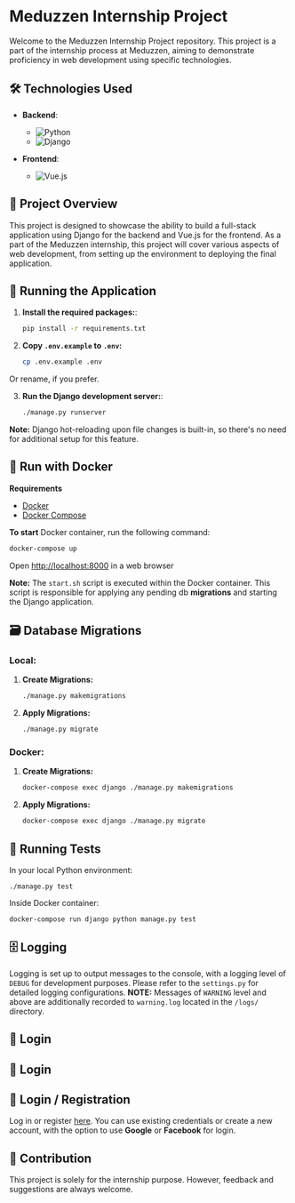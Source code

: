 # Meduzzen Internship Project

Welcome to the Meduzzen Internship Project repository. This project is a part of the internship process at Meduzzen, aiming to demonstrate proficiency in web development using specific technologies.

## 🛠 Technologies Used

- **Backend**: 
  - ![Python](https://img.shields.io/badge/-Python-3776AB?style=flat-square&logo=Python&logoColor=white)
  - ![Django](https://img.shields.io/badge/-Django-092E20?style=flat-square&logo=Django&logoColor=white)
  
- **Frontend**: 
  - ![Vue.js](https://img.shields.io/badge/-Vue.js-4FC08D?style=flat-square&logo=Vue.js&logoColor=white)

## 📖 Project Overview

This project is designed to showcase the ability to build a full-stack application using Django for the backend and Vue.js for the frontend. As a part of the Meduzzen internship, this project will cover various aspects of web development, from setting up the environment to deploying the final application.

## 🚀 Running the Application

1. **Install the required packages:**:
   ```bash
   pip install -r requirements.txt

2. **Copy `.env.example` to `.env`:**
   ```bash
   cp .env.example .env
Or rename, if you prefer.

3. **Run the Django development server:**:
    ```bash
    ./manage.py runserver
**Note:** Django hot-reloading upon file changes is built-in, so there's no need for additional setup for this feature.

## 🐳 Run with Docker 
**Requirements**

- [Docker](https://docs.docker.com/engine/install/)
- [Docker Compose](https://docs.docker.com/compose/install/)

**To start** Docker container, run the following command:

```sh
docker-compose up
```

Open [http://localhost:8000](http://localhost:8000) in a web browser

**Note:** The `start.sh` script is executed within the Docker container. This script is responsible for applying any pending db **migrations** and starting the Django application.

## 🗃 Database Migrations

### Local:
1. **Create Migrations:**
   ```bash
   ./manage.py makemigrations
2. **Apply Migrations:**
    ```bash
    ./manage.py migrate
### Docker:
1. **Create Migrations:**
    ```bash
    docker-compose exec django ./manage.py makemigrations
2. **Apply Migrations:**
    ```bash
    docker-compose exec django ./manage.py migrate
## 🧪 Running Tests
In your local Python environment:

    ./manage.py test

Inside Docker container:

    docker-compose run django python manage.py test

## 🗄 Logging

Logging is set up to output messages to the console, with a logging level of `DEBUG` for development purposes. Please refer to the `settings.py` for detailed logging configurations.
**NOTE:** Messages of `WARNING` level and above are additionally recorded to `warning.log` located in the `/logs/` directory.
## 🔑 Login
## 🔑 Login

## 🔑 Login / Registration

Log in or register [here](http://localhost:8000/auth/login/auth0/). You can use existing credentials or create a new account, with the option to use **Google** or **Facebook** for login.


## 🤝 Contribution

This project is solely for the internship purpose. However, feedback and suggestions are always welcome.
